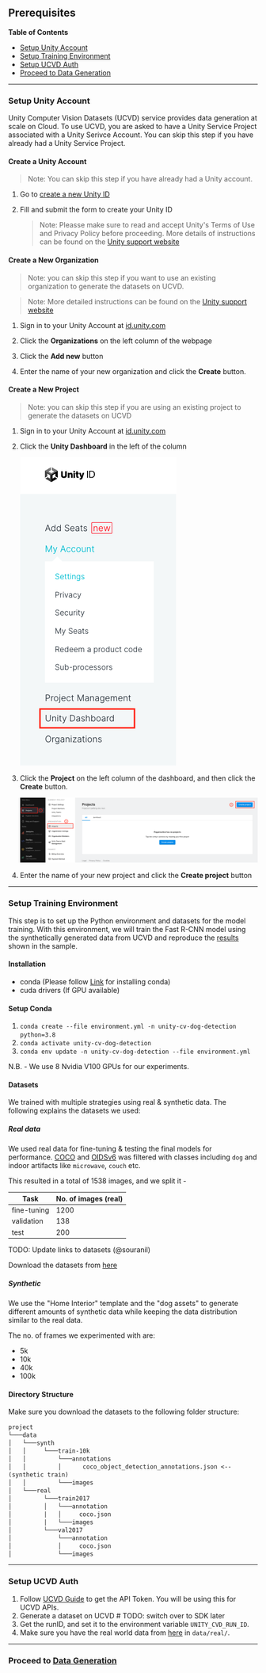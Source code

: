 ## Prerequisites

**Table of Contents**

  - [Setup Unity Account](#setup-unity-account)
  - [Setup Training Environment](#setup-training-environment)
  - [Setup UCVD Auth](#setup-ucvd-auth)
  - [Proceed to Data Generation](#proceed-to-data-generation)

---

### Setup Unity Account

Unity Computer Vision Datasets (UCVD) service provides data generation at scale on Cloud. To use UCVD, you are asked to have a Unity Service Project associated with a Unity Serivce Account. You can skip this step if you have already had a Unity Service Project.

#### Create a Unity Account

> Note: You can skip this step if you have already had a Unity account.

1. Go to [create a new Unity ID](https://id.unity.com/account/new)

1. Fill and submit the form to create your Unity ID

	> Note: Pleasse make sure to read and accept Unity's Terms of Use and Privacy Policy before proceeding. More details of instructions can be found on the [Unity support website](https://support.unity.com/hc/en-us/articles/208626336-How-do-I-create-a-Unity-ID-account-)

#### Create a New Organization

> Note: you can skip this step if you want to use an existing organization to generate the datasets on UCVD.

> Note: More detailed instructions can be found on the [Unity support website](https://support.unity.com/hc/en-us/articles/208592876-How-do-I-create-a-new-Organization-)

1. Sign in to your Unity Account at [id.unity.com](https://id.unity.com)

1. Click the **Organizations** on the left column of the webpage

1. Click the **Add new** button

1. Enter the name of your new organization and click the **Create** button.

#### Create a New Project

> Note: you can skip this step if you are using an existing project to generate the datasets on UCVD

1. Sign in to your Unity Account at [id.unity.com](https://id.unity.com)

1. Click the **Unity Dashboard** in the left of the column

	![](images/navigate-to-dashboard.png)

1. Click the **Project** on the left column of the dashboard, and then click the **Create** button.

	![](images/create-project.png)

1. Enter the name of your new project and click the **Create project** button

---

### Setup Training Environment

This step is to set up the Python environment and datasets for the model training. With this environment, we will train the Fast R-CNN model using the synthetically generated data from UCVD and reproduce the [results](results.md) shown in the sample.

#### Installation

* conda (Please follow [Link](https://docs.conda.io/projects/conda/en/latest/user-guide/install/index.html) for installing conda)
* cuda drivers (If GPU available)

#### Setup Conda

1. `conda create --file environment.yml -n unity-cv-dog-detection python=3.8`
2. `conda activate unity-cv-dog-detection`
3. `conda env update -n unity-cv-dog-detection --file environment.yml`

N.B. - We use 8 Nvidia V100 GPUs for our experiments.

#### Datasets

We trained with multiple strategies using real & synthetic data. The following explains the datasets we used:

##### Real data

We used real data for fine-tuning & testing the final models for performance.
[COCO](https://cocodataset.org/#home) and [OIDSv6](https://storage.googleapis.com/openimages/web/index.html) was
filtered with classes including `dog` and indoor artifacts like `microwave`, `couch` etc.

This resulted in a total of 1538 images, and we split it -

| Task        | No. of images (real) |
|-------------|----------------------|
| fine-tuning | 1200                 |
| validation  | 138                  |
| test        | 200                  |


TODO: Update links to datasets (@souranil)

Download the datasets from [here]()


##### Synthetic

We use the "Home Interior" template and the "dog assets" to generate different amounts of synthetic data while keeping the data distribution similar to the real data.

The no. of frames we experimented with are:

- 5k
- 10k
- 40k
- 100k


#### Directory Structure

Make sure you download the datasets to the following folder structure:

```
project
└───data
│   └───synth
│   │     └───train-10k
│   │         └───annotations
│   │         │      coco_object_detection_annotations.json <-- (synthetic train)
│   │         └───images
│   └───real
│         └───train2017
│         │   └───annotation
│         |   │     coco.json
│         |   └───images
│         └───val2017
│             └───annotation
│             │     coco.json
│             └───images
```

---

### Setup UCVD Auth
   1. Follow [UCVD Guide](http://doesnot-exist-yet.com) to get the API Token. You will be using this for UCVD APIs.
   2. Generate a dataset on UCVD # TODO: switch over to SDK later
   3. Get the runID, and set it to the environment variable `UNITY_CVD_RUN_ID`.
   4. Make sure you have the real world data from [here]() in `data/real/`.

---

### Proceed to [Data Generation](dataset-generation-and-configuration.md)
